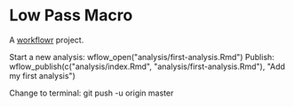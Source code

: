 # Low Pass Macro

A [workflowr][] project.

[workflowr]: https://github.com/workflowr/workflowr

Start a new analysis: wflow_open("analysis/first-analysis.Rmd")
Publish: wflow_publish(c("analysis/index.Rmd", "analysis/first-analysis.Rmd"),
              "Add my first analysis")
              
Change to terminal: git push -u origin master

